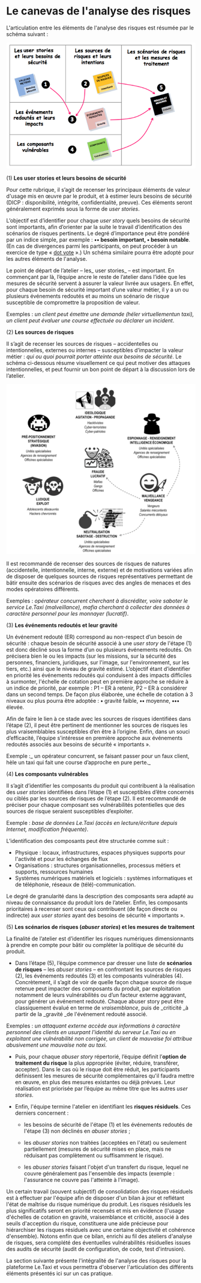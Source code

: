 # Le canevas de l'analyse des risques

L'articulation entre les éléments de l'analyse des risques est résumée par le schéma suivant :

![](assets/canevas.png)

\(1\) **Les user stories et leurs besoins de sécurité**

Pour cette rubrique, il s’agit de recenser les principaux éléments de valeur d'usage mis en œuvre par le produit, et à estimer leurs besoins de sécurité \(DICP : disponibilité, intégrité, confidentialité, preuve\). Ces éléments seront généralement exprimés sous la forme de _user stories_.

L’objectif est d’identifier pour chaque _user story_ quels besoins de sécurité sont importants, afin d’orienter par la suite le travail d’identification des scénarios de risques pertinents. Le degré d’importance peut être pondéré par un indice simple, par exemple : **•• besoin important, • besoin notable**. \(En cas de divergences parmi les participants, on peut procéder à un exercice de type « [dot vote](https://en.wikipedia.org/wiki/Dot-voting) ».\) Un schéma similaire pourra être adopté pour les autres éléments de l'analyse.

Le point de départ de l’atelier – les_ user stories_ – est important. En commençant par là, l’équipe ancre le reste de l’atelier dans l’idée que les mesures de sécurité servent à assurer la valeur livrée aux usagers. En effet, pour chaque besoin de sécurité important d’une valeur métier, il y a un ou plusieurs événements redoutés et au moins un scénario de risque susceptible de compromettre la proposition de valeur.

Exemples : _un client peut émettre une demande \(héler virtuellementun taxi\), un client peut évaluer une course effectuée ou déclarer un incident_.

\(2\) **Les sources de risques**

Il s’agit de recenser les sources de risques – accidentelles ou intentionnelles, externes ou internes – susceptibles d’impacter la valeur métier : _qui ou quoi pourrait porter atteinte aux besoins de sécurité_. Le schéma ci-dessous résume visuellement ce qui peut motiver des attaques intentionnelles, et peut fournir un bon point de départ à la discussion lors de l’atelier.

![](assets/sources.png)

Il est recommandé de recenser des sources de risques de natures \(accidentelle, intentionnelle, interne, externe\) et de motivations variées afin de disposer de quelques sources de risques représentatives permettant de bâtir ensuite des scénarios de risques avec des angles de menaces et des modes opératoires différents.

Exemples : _opérateur concurrent cherchant à discréditer, voire saboter le service Le.Taxi \(malveillance\), mafia cherchant à collecter des données à caractère personnel pour les monnayer \(lucratif\)_.

\(3\) **Les événements redoutés et leur gravité**

Un événement redouté \(ER\) correspond au non-respect d’un besoin de sécurité : chaque besoin de sécurité associé à une _user story_ de l'étape \(1\) est donc décliné sous la forme d’un ou plusieurs événements redoutés. On précisera bien le ou les impacts \(sur les missions, sur la sécurité des personnes, financiers, juridiques, sur l'image, sur l'environnement, sur les tiers, etc.\) ainsi que le niveau de gravité estimé. L’objectif étant d’identifier en priorité les événements redoutés qui conduisent à des impacts difficiles à surmonter, l'échelle de cotation peut en première approche se réduire à un indice de priorité, par exemple : P1 – ER à retenir, P2 – ER à considérer dans un second temps. De façon plus élaborée, une échelle de cotation à 3 niveaux ou plus pourra être adoptée : **•** gravité faible, **••** moyenne, **•••** élevée.

Afin de faire le lien à ce stade avec les sources de risques identifiées dans l’étape \(2\), il peut être pertinent de mentionner les sources de risques les plus vraisemblables susceptibles d’en être à l’origine. Enfin, dans un souci d’efficacité, l’équipe s’intéresse en première approche aux événements redoutés associés aux besoins de sécurité « importants ».

Exemple :_ un opérateur concurrent, se faisant passer pour un faux client, hèle un taxi qui fait une course d’approche en pure perte._

\(4\) **Les composants vulnérables**

Il s’agit d’identifier les composants du produit qui contribuent à la réalisation des _user stories_ identifiées dans l’étape \(1\) et susceptibles d’être concernés ou ciblés par les sources de risques de l’étape \(2\). Il est recommandé de préciser pour chaque composant ses vulnérabilités potentielles que des sources de risque seraient susceptibles d’exploiter.

Exemple : _base de données Le.Taxi \(accès en lecture/écriture depuis Internet, modification fréquente\)_.

L’identification des composants peut être structurée comme suit :

* Physique : locaux, infrastructures, espaces physiques supports pour l'activité et pour les échanges de flux 
* Organisations : structures organisationnelles, processus métiers et supports, ressources humaines
* Systèmes numériques matériels et logiciels : systèmes informatiques et de téléphonie, réseaux de \(télé\)-communication.

Le degré de granularité dans la description des composants sera adapté au niveau de connaissance du produit lors de l’atelier. Enfin, les composants prioritaires à recenser sont ceux qui contribuent \(de façon directe ou indirecte\) aux _user stories_ ayant des besoins de sécurité « importants ».

\(5\) **Les scénarios de risques \(**_**abuser stories**_**\) et les mesures de traitement**

La finalité de l’atelier est d’identifier les risques numériques dimensionnants à prendre en compte pour bâtir ou compléter la politique de sécurité du produit.

* Dans l’étape \(5\), l’équipe commence par dresser une liste de **scénarios de risques** – les _abuser stories_ – en confrontant les sources de risques \(2\), les événements redoutés \(3\) et les composants vulnérables \(4\). Concrètement, il s’agit de voir de quelle façon chaque source de risque retenue peut impacter des composants du produit, par exploitation notamment de leurs vulnérabilités ou d’un facteur externe aggravant, pour générer un événement redouté. Chaque abuser story peut être classiquement évalué en terme de _vraisemblance_, puis de _criticité _à partir de la \_gravité \_de l'événement redouté associé.

Exemples :  _un attaquant externe accède aux informations à caractère personnel des clients en usurpant l'identité du serveur Le.Taxi ou en exploitant une vulnérabilité non corrigée, un client de mauvaise foi attribue abusivement une mauvaise note au taxi._

* Puis, pour chaque _abuser story_ répertorié, l’équipe définit l’**option de traitement du risque** la plus appropriée \(éviter, réduire, transférer, accepter\). Dans le cas où le risque doit être réduit, les participants définissent les mesures de sécurité complémentaires qu'il faudra mettre en œuvre, en plus des mesures existantes ou déjà prévues. Leur réalisation est priorisée par l’équipe au même titre que les autres _user stories_.

* Enfin, l'équipe termine l'atelier en identifiant les **risques résiduels**. Ces derniers concernent :

  * les besoins de sécurité de l'étape \(1\) et les événements redoutés de l'étape \(3\) non déclinés en _abuser stories_ ;

  * les _abuser stories_ non traitées \(acceptées en l'état\) ou seulement partiellement \(mesures de sécurité mises en place, mais ne réduisant pas complètement ou suffisamment le risque\).

  * les _abuser stories_ faisant l'objet d'un transfert du risque, lequel ne couvre généralement pas l'ensemble des impacts \(exemple : l'assurance ne couvre pas l'atteinte à l'image\).

Un certain travail \(souvent subjectif\) de consolidation des risques résiduels est à effectuer par l'équipe afin de disposer d'un bilan à jour et reflétant l'état de maîtrise du risque numérique du produit. Les risques résiduels les plus significatifs seront en priorité recensés et mis en évidence \(l'usage d'échelles de cotation en gravité, vraisemblance et criticité, associé à des seuils d'acception du risque, constituera une aide précieuse pour hiérarchiser les risques résiduels avec une certaine objectivité et cohérence d'ensemble\). Notons enfin que ce bilan, enrichi au fil des ateliers d'analyse de risques, sera complété des éventuelles vulnérabilités résiduelles issues des audits de sécurité \(audit de configuration, de code, test d'intrusion\).

La section suivante présente l'intégralité de l'analyse des risques pour la plateforme Le.Taxi et vous permettra d'observer l'articulation des différents éléments présentés ici sur un cas pratique.

